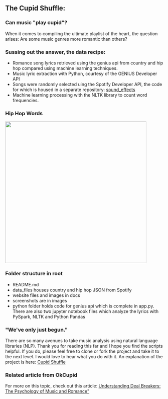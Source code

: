 ## The Cupid Shuffle:
### Can music "play cupid"?

When it comes to compiling the ultimate playlist of the heart, the question arises: Are some music genres more romantic than others? 

### Sussing out the answer, the data recipe:  
- Romance song lyrics retrieved using the genius api from country and hip hop compared using machine learning techniques.
- Music lyric extraction with Python, courtesy of the GENIUS Developer API
- Songs were randomly selected uing the Spotify Developer API, the code for which is housed in a separate repository: <a href='https://github.com/sherirosalia/sound_effects.git'>sound_effects</a>
-  Machine learning processing with the NLTK library to count word frequencies.
### Hip Hop Words
[<img src="docs/images/hip_top.jpg" width="450"/>](images/hip_top.jpg)
### Folder structure in root
- README.md 
- data_files houses country and hip hop JSON from Spotify
- website files and images in docs
- screenshots are in images 
- python folder holds code for genius api which is complete in app.py. There are also two jupyter notebook files which analyze the lyrics with PySpark, NLTK and Python Pandas
### "We've only just begun." 
There are so many avenues to take music analysis using natural language libraries (NLP). Thank you for reading this far and I hope you find the scripts helpful. If you do, please feel free to clone or fork the project and take it to the next level. I would love to hear what you do with it. An explanation of the project is here: <a href='https://sherirosalia.github.io/cupid_shuffle/'>Cupid Shuffle</a>

### Related article from OkCupid 
For more on this topic, check out this article:  <a href ="https://theblog.okcupid.com/https-theblog-okcupid-com-dating-deal-breakers-music-e9bc60c95222">Understanding Deal Breakers: The Psychology of Music and Romance"</a>





